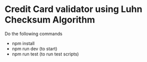 # Credit Card validator using Luhn Checksum Algorithm

Do the following commands
- npm install
- npm run dev (to start)
- npm run test (to run test scripts)
